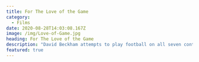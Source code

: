 ```yaml
---
title: For The Love of the Game
category:
  - Films
date: 2020-08-28T14:03:08.167Z
image: /img/Love-of-Game.jpg
heading: For The Love of the Game
description: "David Beckham attempts to play football on all seven continents in 10 days for UNICEF, in some of the most challenging and remote locations.\t\t\t\t\t\t\t\t\n\n\n"
featured: true
---
```


